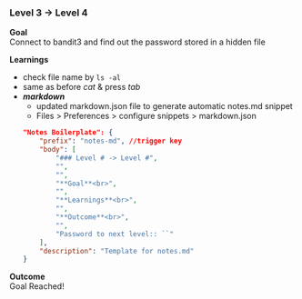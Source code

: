 ### Level 3 -> Level 4


**Goal**<br>
Connect to bandit3 and find out the password stored in a hidden file

**Learnings**<br>
- check file name by `ls -al`
- same as before _cat_ & press _tab_
- **_markdown_**
    - updated markdown.json file to generate automatic notes.md snippet
    - Files > Preferences > configure snippets > markdown.json
    ```json
    "Notes Boilerplate": {
		"prefix": "notes-md", //trigger key
		"body": [
			"### Level # -> Level #",
			"",
			"",
			"**Goal**<br>",
			"",
			"**Learnings**<br>",
			"",
			"**Outcome**<br>",
			"",
			"Password to next level:: ``"
		],
		"description": "Template for notes.md"
	}
    ```

**Outcome**<br>
Goal Reached! <!-- Password to next level:: `2WmrDFRmJIq3IPxneAaMGhap0pFhF3NJ` -->

